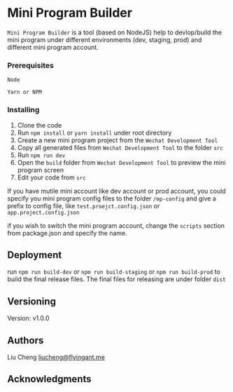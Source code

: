 # Mini Program Builder 

`Mini Program Builder` is a tool (based on NodeJS) help to devlop/build the mini program under different environments (dev, staging, prod) and different mini program account.

### Prerequisites

```
Node

Yarn or NPM
```

### Installing

1. Clone the code
2. Run `npm install` or `yarn install` under root directory
3. Create a new mini program project from the `Wechat Development Tool`
4. Copy all generated files from `Wechat Development Tool` to the folder `src`
5. Run `npm run dev`
6. Open the `build` folder from `Wechat Development Tool` to preview the mini program screen
7. Edit your code from `src`

If you have mutile mini account like dev account or prod account, you could specify you mini program config files to the folder `/mp-config` and give a prefix to config file, like `test.proejct.config.json` or `app.project.config.json`

if you wish to switch the mini program account, change the `scripts` section from package.json and specify the name.

## Deployment

run `npm run build-dev` or `npm run build-staging` or `npm run build-prod` to build the final release files. 
The final files for releasing are under folder `dist`


## Versioning

Version: v1.0.0

## Authors

Liu Cheng <liucheng@flyingant.me>

## Acknowledgments


